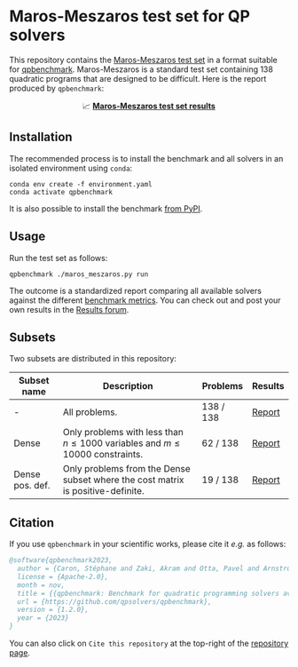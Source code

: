 # Maros-Meszaros test set for QP solvers

This repository contains the [Maros-Meszaros test set](https://www.cuter.rl.ac.uk/Problems/marmes.html) in a format suitable for [qpbenchmark](https://github.com/qpsolvers/qpbenchmark). Maros-Meszaros is a standard test set containing 138 quadratic programs that are designed to be difficult. Here is the report produced by `qpbenchmark`:

<p align=center>
  📈 <a href="results/maros_meszaros_ref.md"><strong>Maros-Meszaros test set results</strong></a>
</p>

## Installation

The recommended process is to install the benchmark and all solvers in an isolated environment using ``conda``:

```console
conda env create -f environment.yaml
conda activate qpbenchmark
```

It is also possible to install the benchmark [from PyPI](https://github.com/qpsolvers/qpbenchmark#installation).

## Usage

Run the test set as follows:

```
qpbenchmark ./maros_meszaros.py run
```

The outcome is a standardized report comparing all available solvers against the different [benchmark metrics](https://github.com/qpsolvers/qpbenchmark#metrics). You can check out and post your own results in the [Results forum](https://github.com/qpsolvers/maros_meszaros_qpbenchmark/discussions/categories/results).

## Subsets

Two subsets are distributed in this repository:

| Subset name | Description | Problems | Results |
|-------------|-------------|----------|---------|
| - | All problems. | 138 / 138 | [Report]([results/maros_meszaros_ref.md](https://github.com/qpsolvers/maros_meszaros_qpbenchmark/blob/main/results/maros_meszaros_dense_ref.md)) |
| Dense | Only problems with less than $n \leq 1000$ variables and $m \leq 10000$ constraints. | 62 / 138 | [Report](https://github.com/qpsolvers/maros_meszaros_qpbenchmark/blob/main/results/maros_meszaros_dense_ref.md) |
| Dense pos. def. | Only problems from the Dense subset where the cost matrix is positive-definite. | 19 / 138 | [Report](https://github.com/qpsolvers/maros_meszaros_qpbenchmark/blob/main/results/maros_meszaros_dense_posdef_ref.md) |

## Citation

If you use `qpbenchmark` in your scientific works, please cite it *e.g.* as follows:

```bibtex
@software{qpbenchmark2023,
  author = {Caron, Stéphane and Zaki, Akram and Otta, Pavel and Arnström, Daniel and Carpentier, Justin},
  license = {Apache-2.0},
  month = nov,
  title = {{qpbenchmark: Benchmark for quadratic programming solvers available in Python}},
  url = {https://github.com/qpsolvers/qpbenchmark},
  version = {1.2.0},
  year = {2023}
}
```

You can also click on ``Cite this repository`` at the top-right of the [repository page](https://github.com/qpsolvers/qpbenchmark/).
